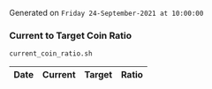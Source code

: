 Generated on `Friday 24-September-2021 at 10:00:00`

### Current to Target Coin Ratio
`current_coin_ratio.sh`

Date|Current|Target|Ratio
---|---|---|---
